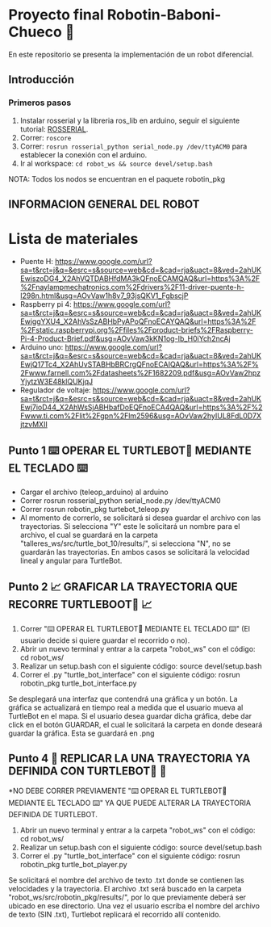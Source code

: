 # Proyecto final Robotin-Baboni-Chueco 🤖
En este repositorio se presenta la implementación de un robot diferencial.

## Introducción
### Primeros pasos
1. Instalar rosserial y la libreria ros_lib en arduino, seguir el siguiente tutorial: [ROSSERIAL](http://wiki.ros.org/rosserial_arduino/Tutorials/Arduino%20IDE%20Setup).
2. Correr: `roscore`
3. Correr: `rosrun rosserial_python serial_node.py /dev/ttyACM0` para establecer la conexión con el arduino.
4. Ir al workspace: `cd robot_ws && source devel/setup.bash`

NOTA: Todos los nodos se encuentran en el paquete robotin_pkg
## INFORMACION GENERAL DEL ROBOT
# Lista de materiales

* Puente H: https://www.google.com/url?sa=t&rct=j&q=&esrc=s&source=web&cd=&cad=rja&uact=8&ved=2ahUKEwiszoDG4_X2AhVQTDABHfdMA3kQFnoECAMQAQ&url=https%3A%2F%2Fnaylampmechatronics.com%2Fdrivers%2F11-driver-puente-h-l298n.html&usg=AOvVaw1h8v7_93jsQKV1_FgbscjP
* Raspberry pi 4: https://www.google.com/url?sa=t&rct=j&q=&esrc=s&source=web&cd=&cad=rja&uact=8&ved=2ahUKEwiggYXU4_X2AhVsSzABHbPyAPoQFnoECAYQAQ&url=https%3A%2F%2Fstatic.raspberrypi.org%2Ffiles%2Fproduct-briefs%2FRaspberry-Pi-4-Product-Brief.pdf&usg=AOvVaw3kKN1og-Ib_H0iYch2ncAj
* Arduino uno: https://www.google.com/url?sa=t&rct=j&q=&esrc=s&source=web&cd=&cad=rja&uact=8&ved=2ahUKEwjQ17Tc4_X2AhUvSTABHbBRCrgQFnoECAIQAQ&url=https%3A%2F%2Fwww.farnell.com%2Fdatasheets%2F1682209.pdf&usg=AOvVaw2hpzYjytzW3E48klQUKjqJ
* Regulador de voltaje: https://www.google.com/url?sa=t&rct=j&q=&esrc=s&source=web&cd=&cad=rja&uact=8&ved=2ahUKEwj7ioD44_X2AhWsSjABHbafDoEQFnoECA4QAQ&url=https%3A%2F%2Fwww.ti.com%2Flit%2Fgpn%2Flm2596&usg=AOvVaw2hyIUL8FdL0D7XjtzvMXII

## Punto 1  ⌨️ OPERAR EL TURTLEBOT🐢️ MEDIANTE EL TECLADO ⌨️ 
* Cargar el archivo (teleop_arduino) al arduino 
* Correr rosrun rosserial_python serial_node.py /dev/ttyACM0
* Correr rosrun robotin_pkg turtebot_teleop.py
* Al momento de correrlo, se solicitará si desea guardar el archivo con las trayectorias. Si selecciona "Y" este le solicitará un nombre para el archivo, el cual se guardará en la carpeta "talleres_ws/src/turtle_bot_10/results/", si selecciona "N", no se guardarán las trayectorias. En ambos casos se solicitará la velocidad lineal y angular para TurtleBot.

## Punto 2  📈️ GRAFICAR LA TRAYECTORIA QUE RECORRE TURTLEBOOT🐢️ 📈️ 

1. Correr "⌨️ OPERAR EL TURTLEBOT🐢️ MEDIANTE EL TECLADO ⌨️" (El usuario decide si quiere guardar el recorrido o no).
2. Abrir un nuevo terminal y entrar a la carpeta "robot_ws" con el código:     cd robot_ws/
3. Realizar un setup.bash con el siguiente código:     source devel/setup.bash
4. Correr el .py "turtle_bot_interface" con el siguiente código:     rosrun robotin_pkg turtle_bot_interface.py

Se desplegará una interfaz que contendrá una gráfica y un botón. La gráfica se actualizará en tiempo real a medida que el usuario mueva al TurtleBot en el mapa. Si el usuario desea guardar dicha gráfica, debe dar click en el botón GUARDAR, el cual le solicitará la carpeta en donde deseará guardar la gráfica. Esta se guardará en .png


## Punto 4  🚶️ REPLICAR LA UNA TRAYECTORIA YA DEFINIDA CON TURTLEBOT🐢️ 🚶️ 

*NO DEBE CORRER PREVIAMENTE "⌨️ OPERAR EL TURTLEBOT🐢️ MEDIANTE EL TECLADO ⌨️" YA QUE PUEDE ALTERAR LA TRAYECTORIA DEFINIDA DE TURTLEBOT.

1. Abrir un nuevo terminal y entrar a la carpeta "robot_ws" con el código:     cd robot_ws/
2. Realizar un setup.bash con el siguiente código:     source devel/setup.bash
3. Correr el .py "turtle_bot_interface" con el siguiente código:     rosrun robotin_pkg turtle_bot_player.py

Se solicitará el nombre del archivo de texto .txt donde se contienen las velocidades y la trayectoria. El archivo .txt será buscado en la carpeta "robot_ws/src/robotin_pkg/results/", por lo que previamente deberá ser ubicado en ese directorio. Una vez el usuario escriba el nombre del archivo de texto (SIN .txt), Turtlebot replicará el recorrido allí contenido.

                      
